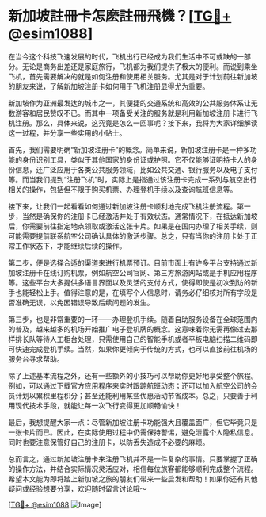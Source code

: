 # 新加坡註冊卡怎麽註冊飛機？[[TG💪+ @esim1088](https://t.me/s/esim1088)]

在当今这个科技飞速发展的时代，飞机出行已经成为我们生活中不可或缺的一部分。无论是商务出差还是家庭旅行，飞机都为我们提供了极大的便利。而说到乘坐飞机，首先需要解决的就是如何注册和使用相关服务。尤其是对于计划前往新加坡的朋友来说，了解新加坡注册卡如何用于飞机注册显得尤为重要。

新加坡作为亚洲最发达的城市之一，其便捷的交通系统和高效的公共服务体系让无数游客和居民赞叹不已。而其中一项备受关注的服务就是利用新加坡注册卡进行飞机注册。那么，具体来说，这究竟是怎么一回事呢？接下来，我将为大家详细解读这一过程，并分享一些实用的小贴士。

首先，我们需要明确“新加坡注册卡”的概念。简单来说，新加坡注册卡是一种多功能的身份识别工具，类似于其他国家的身份证或护照。它不仅能够证明持卡人的身份信息，还广泛应用于各类公共服务领域，比如公共交通、银行服务以及电子支付等。而当我们提到“注册飞机”时，实际上是指通过该注册卡完成一系列与航空出行相关的操作，包括但不限于购买机票、办理登机手续以及查询航班信息等。

接下来，让我们一起看看如何通过新加坡注册卡顺利地完成飞机注册流程。第一步，当然是确保你的注册卡已经激活并处于有效状态。通常情况下，在抵达新加坡后，你需要前往指定地点领取或激活这张卡片。如果是在国内办理了相关手续，则可能需要提前联系航空公司确认具体的激活步骤。总之，只有当你的注册卡处于正常工作状态下，才能继续后续的操作。

第二步，便是选择合适的渠道来进行机票预订。目前市面上有许多平台支持通过新加坡注册卡在线订购机票，例如航空公司官网、第三方旅游网站或是手机应用程序等。这些平台大多提供多语言界面以及灵活的支付方式，使得即使是初次到访的新手也能轻松上手。值得注意的是，在填写个人信息时，请务必仔细核对所有字段是否准确无误，以免因错误导致后续问题的发生。

第三步，也是非常重要的一环——办理登机手续。随着自助服务设备在全球范围内的普及，越来越多的机场开始推广电子登机牌的概念。这意味着你无需再像过去那样排长队等待人工柜台处理，只需使用自己的智能手机或者平板电脑扫描二维码即可快速完成登机手续。当然，如果你更倾向于传统的方式，也可以直接前往机场的服务台寻求帮助。

除了上述基本流程之外，还有一些额外的小技巧可以帮助你更好地享受整个旅程。例如，可以通过下载官方应用程序来实时跟踪航班动态；还可以加入航空公司的会员计划以累积里程积分；甚至还能利用某些优惠活动节省成本。总之，只要善于利用现代技术手段，就能让每一次飞行变得更加顺畅愉快！

最后，我想提醒大家一点：尽管新加坡注册卡功能强大且覆盖面广，但它毕竟只是一张卡片而已。因此，在实际使用过程中仍需保持警惕，避免泄露个人隐私信息。同时也要注意保管好自己的注册卡，以防丢失造成不必要的麻烦。

总而言之，通过新加坡注册卡来注册飞机并不是一件复杂的事情。只要掌握了正确的操作方法，并结合实际情况灵活应对，相信每位旅客都能够顺利完成整个流程。希望本文能为即将踏上新加坡之旅的朋友们带来一些启发和帮助！如果你还有其他疑问或经验想要分享，欢迎随时留言讨论哦～ 

[[TG💪+ @esim1088](https://t.me/s/esim1088) ![Image](https://i.postimg.cc/4NQfJmqS/Snipaste-2025-05-13-00-14-12.png)]